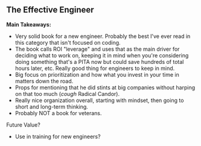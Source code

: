 ## The Effective Engineer

**Main Takeaways:**
- Very solid book for a new engineer. Probably the best I've ever read in this category that isn't focused on coding.
- The book calls ROI "leverage" and uses that as the main driver for deciding what to work on, keeping it in mind when you're considering doing something that's a PITA now but could save hundreds of total hours later, etc. Really good thing for engineers to keep in mind.
- Big focus on prioritization and how what you invest in your time in matters down the road.
- Props for mentioning that he did stints at big companies without harping on that too much (*cough* Radical Candor).
- Really nice organization overall, starting with mindset, then going to short and long-term thinking.
- Probably NOT a book for veterans.

Future Value?
- Use in training for new engineers?

<!--stackedit_data:
eyJoaXN0b3J5IjpbMTA2OTU4OTA5MiwxODUzODg2ODc0LDc3MD
Q5NDI1MywyOTIwMTQyNTEsMTQ4MjMxMjMyMF19
-->